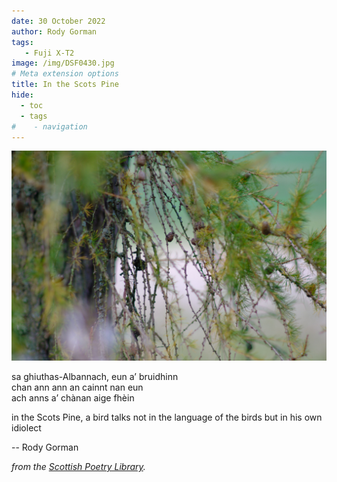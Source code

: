 ```yaml
---
date: 30 October 2022
author: Rody Gorman
tags:
   - Fuji X-T2
image: /img/DSF0430.jpg
# Meta extension options
title: In the Scots Pine
hide:
  - toc
  - tags
#    - navigation
---
```


![](/img/DSF0430.jpg)

sa ghiuthas-Albannach, eun a’ bruidhinn  
chan ann ann an cainnt nan eun  
ach anns a’ chànan aige fhèin 

in the Scots Pine, a bird talks not in the language of the birds but in his own idiolect

-- Rody Gorman

*from the [Scottish Poetry Library](https://www.facebook.com/scottishpoetrylibrary/posts/pfbid0y2NP3Gmgi75mgBrc7RQCTJpJcxN6dwHbUmH9K73xXDU2XC66rwCBvoJSZd9WEbQMl?__cft__[0]=AZXOl2SJUyeq0q_kJ-SpPCSXOpVWOKq-damAImGoKSEv4gyk39MwYp5TyUolSJvMV71mCx7ZB6Zn4dHTqrHCSP_vDf7raJc8v87_QBwVGhG5htI7uHijnx2Zl1UBqL5LjglrpdBqdi1STytgPzDnHCwFXO3QGIOFGqbn3iMAQEaFj5Ta9P6NAsKkQV2JUAwE0gk&__tn__=%2CO%2CP-R).*